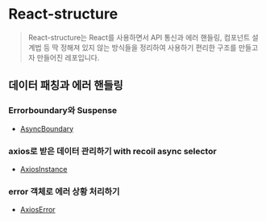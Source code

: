 # React-structure

> React-structure는 React를 사용하면서 API 통신과 에러 핸들링, 컴포넌트 설계법 등 딱 정해져 있지 않는 방식들을 정리하여 사용하기 편리한 구조를 만들고자 만들어진 레포입니다.

## 데이터 패칭과 에러 핸들링

### Errorboundary와 Suspense

- [AsyncBoundary](src/components/@base/AsyncBoundary/readme.md)

### axios로 받은 데이터 관리하기 with recoil async selector

- [AxiosInstance](src/lib/api/AxiosInstance/readme.md)

### error 객체로 에러 상황 처리하기

- [AxiosError](src/lib/Errors/readme.md)
